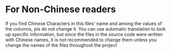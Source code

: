 # For Non-Chinese readers
If you find Chinese Characters in this files' name and among the values of the columns, pls do not change it.
You can use automatic translation to look up specific information, but since the files in the source code were written with Chinese names, it is not recommended to change them unless you change the names of the files throughout the project
